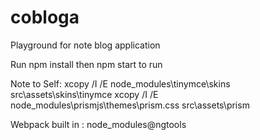 # cobloga
Playground for note blog application

Run npm install then npm start to run


Note to Self:
xcopy /I /E node_modules\tinymce\skins src\assets\skins\tinymce
xcopy /I /E node_modules\prismjs\themes\prism.css src\assets\prism

Webpack built in : node_modules\@ngtools 